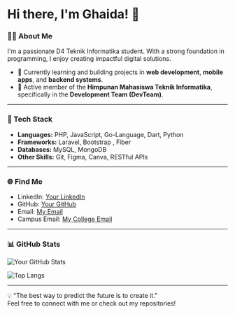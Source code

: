 # Hi there, I'm Ghaida! 👋

### 👨‍💻 About Me
I'm a passionate D4 Teknik Informatika student. With a strong foundation in programming, I enjoy creating impactful digital solutions.

- 🌱 Currently learning and building projects in **web development**, **mobile apps**, and **backend systems**.
- 👥 Active member of the **Himpunan Mahasiswa Teknik Informatika**, specifically in the **Development Team (DevTeam)**.

---

### 🔧 Tech Stack
- **Languages:** PHP, JavaScript, Go-Language, Dart, Python
- **Frameworks:** Laravel, Bootstrap , Fiber
- **Databases:** MySQL, MongoDB
- **Other Skills:** Git, Figma, Canva, RESTful APIs
---

### 🌐 Find Me
- LinkedIn: [Your LinkedIn](#)
- GitHub: [Your GitHub](https://github.com/ghaidafasya24)
- Email: [My Email](mailto:ghaidafasya5@gmail.com)
- Campus Email: [My College Email](mailto:714220031@std.ulbi.ac.id)

---

### 📊 GitHub Stats
![Your GitHub Stats](https://github-readme-stats.vercel.app/api?username=ghaidafasya24&show_icons=true&theme=radical)

![Top Langs](https://github-readme-stats.vercel.app/api/top-langs/?username=ghaidafasya24&layout=compact&theme=radical)

---

💡 "The best way to predict the future is to create it."  
Feel free to connect with me or check out my repositories!
